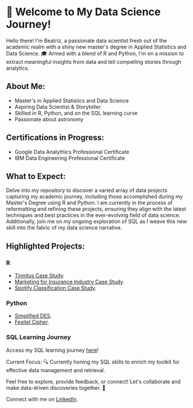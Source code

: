# 🚀 Welcome to My Data Science Journey!

Hello there! I'm Beatriz, a passionate data scientist fresh out of the academic realm with a shiny new master's degree in Applied Statistics and Data Science. 🎓 Armed with a blend of R and Python, I'm on a mission to extract meaningful insights from data and tell compelling stories through analytics.

## About Me:
- Master's in Applied Statistics and Data Science
- Aspiring Data Scientist & Storyteller
- Skilled in R, Python, and on the SQL learning curve
- Passionate about astronomy

## Certifications in Progress:
- Google Data Analythics Professional Certificate
- IBM Data Engineering Professional Certificate

## What to Expect:
Delve into my repository to discover a varied array of data projects capturing my academic journey, including those accomplished during my Master's Degree using R and Python. I am currently in the process of reformatting and refining these projects, ensuring they align with the latest techniques and best practices in the ever-evolving field of data science. Additionally, join me on my ongoing exploration of SQL as I weave this new skill into the fabric of my data science narrative.

## Highlighted Projects:

### R

- [Tinnitus Case Study](https://github.com/betyvelavi/data-portfolio/blob/edits/Tinnitus%20Case%20Study.pdf).
- [Marketing for Insurance Industry Case Study](https://github.com/betyvelavi/data-portfolio/tree/a3a1d5a52f6a23e6706cfd8bf79a6c2a80e3aa7e/Marketing%20for%20Insurance%20Case%20Study).
- [Spotify Classification Case Study](https://github.com/betyvelavi/data-portfolio/tree/a3a1d5a52f6a23e6706cfd8bf79a6c2a80e3aa7e/Spotify%20Classification%20Study).
  
### Python
- [Simplified DES](https://github.com/betyvelavi/data-portfolio/blob/a3a1d5a52f6a23e6706cfd8bf79a6c2a80e3aa7e/Simplified%20DES.ipynb).
- [Fesitel Cipher](https://github.com/betyvelavi/data-portfolio/blob/4a5cedaf59bfc446d697d5d238b9bd7a686f8a94/Feistel%20Cipher.ipynb).
  
### SQL Learning Journey 
Access my SQL learning journey [here](https://github.com/betyvelavi/data-portfolio/tree/a3a1d5a52f6a23e6706cfd8bf79a6c2a80e3aa7e/SQL%20Self%20Learning)!

Current Focus:
🔍 Currently honing my SQL skills to enrich my toolkit for effective data management and retrieval.

Feel free to explore, provide feedback, or connect! Let's collaborate and make data-driven discoveries together. 🚀

Connect with me on [LinkedIn](https://www.linkedin.com/in/beatrizgvela/).
